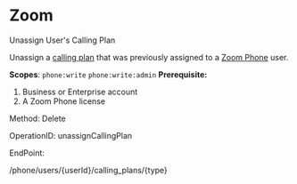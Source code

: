 #     Zoom


Unassign User's Calling Plan

Unassign a [calling plan](https://marketplace.zoom.us/docs/api-reference/other-references/plans#zoom-phone-calling-plans) that was previously assigned to a [Zoom Phone](https://support.zoom.us/hc/en-us/categories/360001370051) user.

**Scopes**: `phone:write` `phone:write:admin` 
**Prerequisite:** 
1. Business or Enterprise account
2. A Zoom Phone license

Method: Delete

OperationID: unassignCallingPlan

EndPoint:

/phone/users/{userId}/calling_plans/{type}
